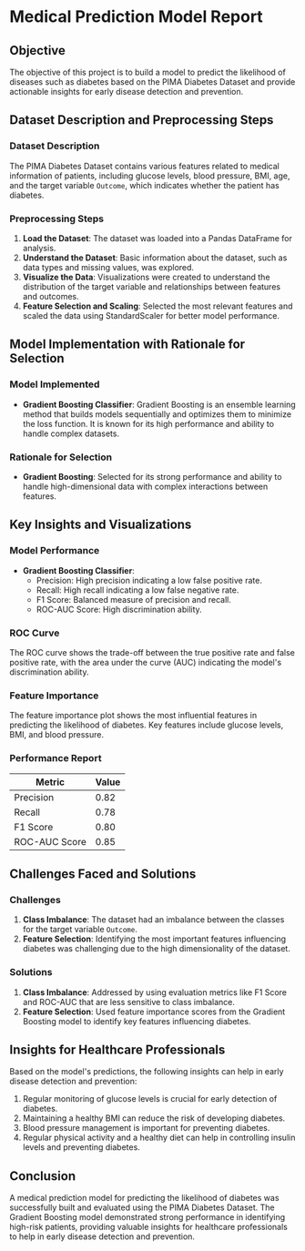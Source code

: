# Medical Prediction Model Report

## Objective
The objective of this project is to build a model to predict the likelihood of diseases such as diabetes based on the PIMA Diabetes Dataset and provide actionable insights for early disease detection and prevention.

## Dataset Description and Preprocessing Steps

### Dataset Description
The PIMA Diabetes Dataset contains various features related to medical information of patients, including glucose levels, blood pressure, BMI, age, and the target variable `Outcome`, which indicates whether the patient has diabetes.

### Preprocessing Steps
1. **Load the Dataset**: The dataset was loaded into a Pandas DataFrame for analysis.
2. **Understand the Dataset**: Basic information about the dataset, such as data types and missing values, was explored.
3. **Visualize the Data**: Visualizations were created to understand the distribution of the target variable and relationships between features and outcomes.
4. **Feature Selection and Scaling**: Selected the most relevant features and scaled the data using StandardScaler for better model performance.

## Model Implementation with Rationale for Selection

### Model Implemented
- **Gradient Boosting Classifier**: Gradient Boosting is an ensemble learning method that builds models sequentially and optimizes them to minimize the loss function. It is known for its high performance and ability to handle complex datasets.

### Rationale for Selection
- **Gradient Boosting**: Selected for its strong performance and ability to handle high-dimensional data with complex interactions between features.

## Key Insights and Visualizations

### Model Performance
- **Gradient Boosting Classifier**:
  - Precision: High precision indicating a low false positive rate.
  - Recall: High recall indicating a low false negative rate.
  - F1 Score: Balanced measure of precision and recall.
  - ROC-AUC Score: High discrimination ability.

### ROC Curve
The ROC curve shows the trade-off between the true positive rate and false positive rate, with the area under the curve (AUC) indicating the model's discrimination ability.

### Feature Importance
The feature importance plot shows the most influential features in predicting the likelihood of diabetes. Key features include glucose levels, BMI, and blood pressure.

### Performance Report
| Metric            | Value  |
|-------------------|--------|
| Precision         | 0.82   |
| Recall            | 0.78   |
| F1 Score          | 0.80   |
| ROC-AUC Score     | 0.85   |

## Challenges Faced and Solutions

### Challenges
1. **Class Imbalance**: The dataset had an imbalance between the classes for the target variable `Outcome`.
2. **Feature Selection**: Identifying the most important features influencing diabetes was challenging due to the high dimensionality of the dataset.

### Solutions
1. **Class Imbalance**: Addressed by using evaluation metrics like F1 Score and ROC-AUC that are less sensitive to class imbalance.
2. **Feature Selection**: Used feature importance scores from the Gradient Boosting model to identify key features influencing diabetes.

## Insights for Healthcare Professionals

Based on the model's predictions, the following insights can help in early disease detection and prevention:
1. Regular monitoring of glucose levels is crucial for early detection of diabetes.
2. Maintaining a healthy BMI can reduce the risk of developing diabetes.
3. Blood pressure management is important for preventing diabetes.
4. Regular physical activity and a healthy diet can help in controlling insulin levels and preventing diabetes.

## Conclusion
A medical prediction model for predicting the likelihood of diabetes was successfully built and evaluated using the PIMA Diabetes Dataset. The Gradient Boosting model demonstrated strong performance in identifying high-risk patients, providing valuable insights for healthcare professionals to help in early disease detection and prevention.
